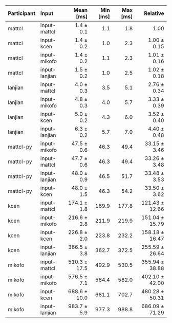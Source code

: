 | Participant | Input | Mean [ms] | Min [ms] | Max [ms] | Relative |
|:---|:---|---:|---:|---:|---:|
| mattcl | input-mattcl | 1.4 ± 0.1 | 1.1 | 1.8 | 1.00 |
| mattcl | input-kcen | 1.4 ± 0.2 | 1.0 | 2.3 | 1.00 ± 0.15 |
| mattcl | input-mikofo | 1.4 ± 0.2 | 1.1 | 2.3 | 1.01 ± 0.16 |
| mattcl | input-lanjian | 1.5 ± 0.2 | 1.0 | 2.5 | 1.02 ± 0.18 |
| lanjian | input-mattcl | 4.0 ± 0.3 | 3.5 | 5.1 | 2.76 ± 0.34 |
| lanjian | input-mikofo | 4.8 ± 0.3 | 4.0 | 5.7 | 3.33 ± 0.39 |
| lanjian | input-kcen | 5.0 ± 0.2 | 4.3 | 6.0 | 3.52 ± 0.40 |
| lanjian | input-lanjian | 6.3 ± 0.2 | 5.7 | 7.0 | 4.40 ± 0.48 |
| mattcl-py | input-mikofo | 47.5 ± 0.6 | 46.3 | 49.4 | 33.15 ± 3.46 |
| mattcl-py | input-mattcl | 47.7 ± 0.6 | 46.3 | 49.4 | 33.26 ± 3.48 |
| mattcl-py | input-lanjian | 48.0 ± 0.9 | 46.5 | 51.7 | 33.48 ± 3.53 |
| mattcl-py | input-kcen | 48.0 ± 1.5 | 46.3 | 54.2 | 33.50 ± 3.62 |
| kcen | input-mattcl | 174.1 ± 1.8 | 169.9 | 177.8 | 121.43 ± 12.66 |
| kcen | input-mikofo | 216.6 ± 2.8 | 211.9 | 219.9 | 151.04 ± 15.79 |
| kcen | input-kcen | 226.8 ± 2.0 | 223.8 | 232.2 | 158.18 ± 16.47 |
| kcen | input-lanjian | 366.5 ± 3.8 | 362.7 | 372.5 | 255.59 ± 26.64 |
| mikofo | input-mattcl | 510.3 ± 17.5 | 492.9 | 530.5 | 355.94 ± 38.88 |
| mikofo | input-mikofo | 576.5 ± 7.1 | 564.4 | 582.0 | 402.10 ± 42.00 |
| mikofo | input-kcen | 688.6 ± 10.0 | 681.1 | 702.7 | 480.28 ± 50.31 |
| mikofo | input-lanjian | 983.7 ± 5.9 | 977.3 | 988.8 | 686.09 ± 71.29 |
